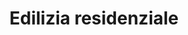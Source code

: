 ---
layout: areas
title:  "Edilizia residenziale"
dir: Ville/Nuove/3
preview: 1.jpg
content-url: /edilizia-residenziale
---